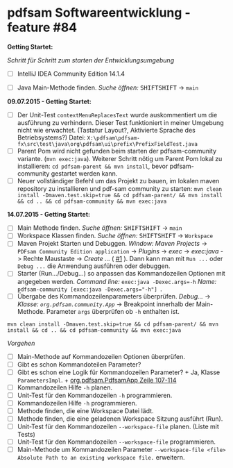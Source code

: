 # pdfsam Softwareentwicklung - feature #84

**Getting Startet:**

*Schritt für Schritt zum starten der Entwicklungsumgebung*

 - [ ] IntelliJ IDEA Community Edition 14.1.4
 - [ ] Java Main-Methode finden. *Suche öffnen:* <kbd>SHIFT</kbd><kbd>SHIFT</kbd> -> `main`


**09.07.2015 - Getting Startet:**

 - [ ] Der Unit-Test `contextMenuReplacesText` wurde auskommentiert um die ausführung zu verhindern. Dieser Test funktioniert in meiner Umgebung nicht wie erwachtet. (Tastatur Layout?, Aktivierte Sprache des Betriebsystems?) Datei: `X:\pdfsam\pdfsam-fx\src\test\java\org\pdfsam\ui\prefix\PrefixFieldTest.java`
 - [ ] Parent Pom wird nicht gefunden beim starten der pdfsam-community variante. (`mvn exec:java`). Weiterer Schritt nötig um Parent Pom lokal zu installieren: `cd pdfsam-parent && mvn install`, bevor pdfsam-community gestartet werden kann.
 - [ ] Neuer vollständiger Befehl um das Projekt zu bauen, im lokalen maven repository zu installieren und pdf-sam community zu starten: `mvn clean install -Dmaven.test.skip=true && cd pdfsam-parent/ && mvn install && cd .. && cd pdfsam-community && mvn exec:java`
 
**14.07.2015 - Getting Startet:**

 - [ ] Main Methode finden. *Suche öffnen:* <kbd>SHIFT</kbd><kbd>SHIFT</kbd> -> `main`
 - [ ] Workspace Klassen finden. *Suche öffnen:* <kbd>SHIFT</kbd><kbd>SHIFT</kbd> -> `Workspace`
 - [ ] Maven Projekt Starten und Debuggen. *Window: Maven Projects* -> `PDFsam Community Edition application` -> *Plugins* -> *exec* -> *exec:java* -> Rechte Maustaste -> *Create ...* ( [#1](https://www.jetbrains.com/idea/help/creating-maven-run-debug-configuration.html) ). Dann kann man mit `Run ...` oder `Debug ...` die Anwendung ausführen oder debuggen.
 - [ ] Starter (Run.../Debug...) so anpassen das Kommandozeilen Optionen mit angegeben werden. *Command line:* `exec:java -Dexec.args=-h` *Name:* `pdfsam-community [exec:java -Dexec.args="-h"] `.
 - [ ] Übergabe des Kommandozeilenparameters überprüfen. *Debug...* -> *Klasse: `org.pdfsam.community.App`* -> Breakpoint innerhalb der Main-Methode. Parameter `args` überprüfen ob `-h` enthalten ist.

`mvn clean install -Dmaven.test.skip=true && cd pdfsam-parent/ && mvn install && cd .. && cd pdfsam-community && mvn exec:java`

*Vorgehen*

 - [ ] Main-Methode auf Kommandozeilen Optionen überprüfen.
 - [ ] Gibt es schon Kommandoteilen Parameter?
 - [ ] Gibt es schon eine Logik für Kommandozeilen Parameter?
       + Ja, Klasse `ParametersImpl`.
       + [org.pdfsam.PdfsamApp Zeile 107-114](https://github.com/tobiashochguertel/pdfsam/blob/feature-84/pdfsam-gui/src/main/java/org/pdfsam/PdfsamApp.java#L107-114)
 - [ ] Kommandozeilen Hilfe `-h` planen.
 - [ ] Unit-Test für den Kommandozeilen `-h` programmieren.
 - [ ] Kommandozeilen Hilfe `-h` programmieren.
 - [ ] Methode finden, die eine Workspace Datei lädt.
 - [ ] Methode finden, die eine geladenen Workspace Sitzung ausführt (Run).
 - [ ] Unit-Test für den Kommandozeilen `--workspace-file` planen. (Liste mit Tests)
 - [ ] Unit-Test für den Kommandozeilen `--workspace-file` programmieren.
 - [ ] Main-Methode um Kommandozeilen Parameter `--workspace-file <file> Absolute Path to an existing workspace file.` erweitern.
